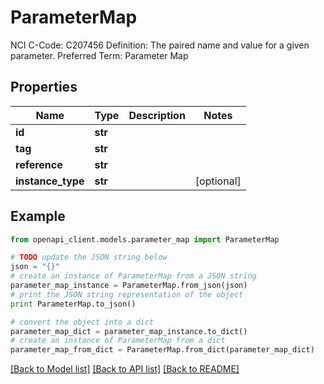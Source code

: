 # ParameterMap

NCI C-Code: C207456 Definition: The paired name and value for a given parameter. Preferred Term: Parameter Map

## Properties
Name | Type | Description | Notes
------------ | ------------- | ------------- | -------------
**id** | **str** |  | 
**tag** | **str** |  | 
**reference** | **str** |  | 
**instance_type** | **str** |  | [optional] 

## Example

```python
from openapi_client.models.parameter_map import ParameterMap

# TODO update the JSON string below
json = "{}"
# create an instance of ParameterMap from a JSON string
parameter_map_instance = ParameterMap.from_json(json)
# print the JSON string representation of the object
print ParameterMap.to_json()

# convert the object into a dict
parameter_map_dict = parameter_map_instance.to_dict()
# create an instance of ParameterMap from a dict
parameter_map_from_dict = ParameterMap.from_dict(parameter_map_dict)
```
[[Back to Model list]](../README.md#documentation-for-models) [[Back to API list]](../README.md#documentation-for-api-endpoints) [[Back to README]](../README.md)


